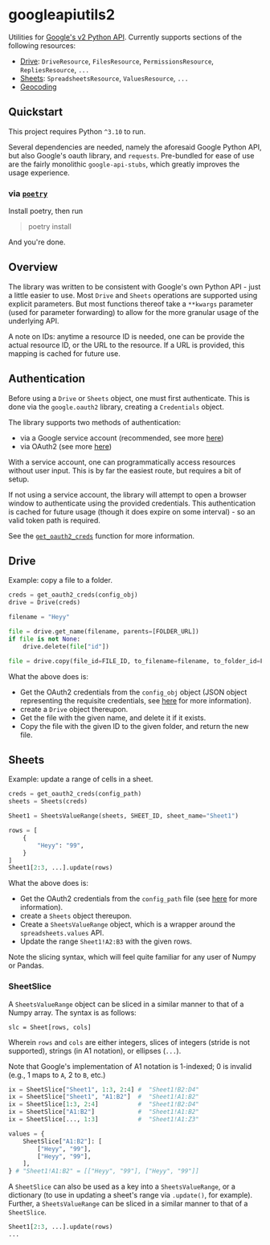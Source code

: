 # googleapiutils2

Utilities for
[Google's v2 Python API](https://github.com/googleapis/google-api-python-client).
Currently supports sections of the following resources:

-   [Drive](https://developers.google.com/drive/api/reference/rest/v3): `DriveResource`,
    `FilesResource`, `PermissionsResource`, `RepliesResource`, `...`
-   [Sheets](https://developers.google.com/sheets/api/reference/rest/v4/spreadsheets):
    `SpreadsheetsResource`, `ValuesResource`, `...`
-   [Geocoding](https://developers.google.com/maps/documentation/geocoding/overview)

## Quickstart

This project requires Python `^3.10` to run.

Several dependencies are needed, namely the aforesaid Google Python API, but also
Google's oauth library, and `requests`. Pre-bundled for ease of use are the fairly
monolithic `google-api-stubs`, which greatly improves the usage experience.

### via [`poetry`](https://python-poetry.org/docs/)

Install poetry, then run

> poetry install

And you're done.

## Overview

The library was written to be consistent with Google's own Python API - just a little
easier to use. Most `Drive` and `Sheets` operations are supported using explicit
parameters. But most functions thereof take a `**kwargs` parameter (used for parameter
forwarding) to allow for the more granular usage of the underlying API.

A note on IDs: anytime a resource ID is needed, one can be provide the actual resource
ID, or the URL to the resource. If a URL is provided, this mapping is cached for future
use.

## Authentication

Before using a `Drive` or `Sheets` object, one must first authenticate. This is done via
the `google.oauth2` library, creating a `Credentials` object.

The library supports two methods of authentication:

-   via a Google service account (recommended, see more
    [here](https://cloud.google.com/iam/docs/creating-managing-service-accounts))
-   via OAuth2 (see more
    [here](https://developers.google.com/identity/protocols/oauth2/native-app))

With a service account, one can programmatically access resources without user input.
This is by far the easiest route, but requires a bit of setup.

If not using a service account, the library will attempt to open a browser window to
authenticate using the provided credentials. This authentication is cached for future
usage (though it does expire on some interval) - so an valid token path is required.

See the [`get_oauth2_creds`](googleapiutils2/utils.py) function for more information.

## Drive

Example: copy a file to a folder.

```python
creds = get_oauth2_creds(config_obj)
drive = Drive(creds)

filename = "Heyy"

file = drive.get_name(filename, parents=[FOLDER_URL])
if file is not None:
    drive.delete(file["id"])

file = drive.copy(file_id=FILE_ID, to_filename=filename, to_folder_id=FOLDER_URL)
```

What the above does is:

-   Get the OAuth2 credentials from the `config_obj` object (JSON object representing
    the requisite credentials, see
    [here](https://developers.google.com/identity/protocols/oauth2/native-app#step-2:-send-a-request-to-googles-oauth-2.0-server)
    for more information).
-   create a `Drive` object thereupon.
-   Get the file with the given name, and delete it if it exists.
-   Copy the file with the given ID to the given folder, and return the new file.

## Sheets

Example: update a range of cells in a sheet.

```python
creds = get_oauth2_creds(config_path)
sheets = Sheets(creds)

Sheet1 = SheetsValueRange(sheets, SHEET_ID, sheet_name="Sheet1")

rows = [
    {
        "Heyy": "99",
    }
]
Sheet1[2:3, ...].update(rows)
```

What the above does is:

-   Get the OAuth2 credentials from the `config_path` file (see
    [here](https://developers.google.com/identity/protocols/oauth2/native-app#step-2:-send-a-request-to-googles-oauth-2.0-server)
    for more information).
-   create a `Sheets` object thereupon.
-   Create a `SheetsValueRange` object, which is a wrapper around the
    `spreadsheets.values` API.
-   Update the range `Sheet1!A2:B3` with the given rows.

Note the slicing syntax, which will feel quite familiar for any user of Numpy or Pandas.

### SheetSlice

A `SheetsValueRange` object can be sliced in a similar manner to that of a Numpy array.
The syntax is as follows:

    slc = Sheet[rows, cols]

Wherein `rows` and `cols` are either integers, slices of integers (stride is not
supported), strings (in A1 notation), or ellipses (`...`).

Note that Google's implementation of A1 notation is 1-indexed; 0 is invalid (e.g., 1
maps to `A`, 2 to `B`, etc.)

```py
ix = SheetSlice["Sheet1", 1:3, 2:4] #  "Sheet1!B2:D4"
ix = SheetSlice["Sheet1", "A1:B2"]  #  "Sheet1!A1:B2"
ix = SheetSlice[1:3, 2:4]           #  "Sheet1!B2:D4"
ix = SheetSlice["A1:B2"]            #  "Sheet1!A1:B2"
ix = SheetSlice[..., 1:3]           #  "Sheet1!A1:Z3"

values = {
    SheetSlice["A1:B2"]: [
        ["Heyy", "99"],
        ["Heyy", "99"],
    ],
} # "Sheet1!A1:B2" = [["Heyy", "99"], ["Heyy", "99"]]
```

A `SheetSlice` can also be used as a key into a `SheetsValueRange`, or a dictionary (to
use in updating a sheet's range via `.update()`, for example). Further, a
`SheetsValueRange` can be sliced in a similar manner to that of a `SheetSlice`.

```py
Sheet1[2:3, ...].update(rows)
...
```
